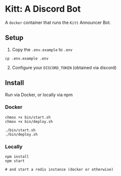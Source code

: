 # Kitt: A Discord Bot

A `docker` container that runs the `Kitt` Announcer Bot.

## Setup

1. Copy the `.env.example` to `.env`

```
cp .env.example .env
```

2. Configure your `DISCORD_TOKEN` (obtained via discord)

## Install

Run via Docker, or locally via npm

### Docker

```
chmox +x bin/start.sh
chmox +x bin/deploy.sh

./bin/start.sh
./bin/deploy.sh
```

### Locally

```
npm install
npm start

# and start a redis instance (docker or otherwise)
```
